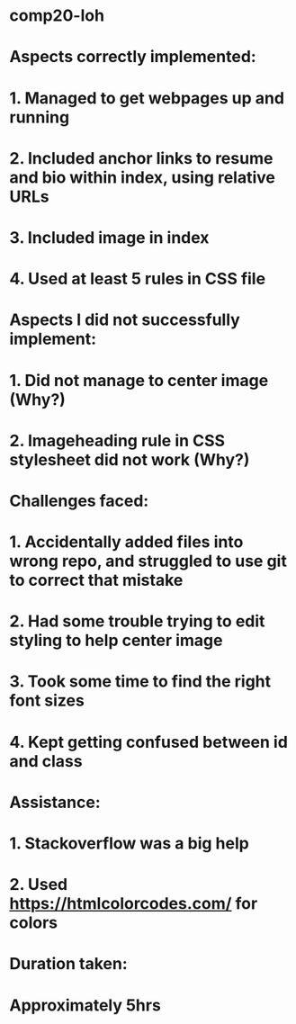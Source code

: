 # comp20-loh

# Aspects correctly implemented:
# 1. Managed to get webpages up and running
# 2. Included anchor links to resume and bio within index, using relative URLs
# 3. Included image in index
# 4. Used at least 5 rules in CSS file

# Aspects I did not successfully implement:
# 1. Did not manage to center image (Why?)
# 2. Imageheading rule in CSS stylesheet did not work (Why?)

# Challenges faced:
# 1. Accidentally added files into wrong repo, and struggled to use git to correct that mistake
# 2. Had some trouble trying to edit styling to help center image
# 3. Took some time to find the right font sizes
# 4. Kept getting confused between id and class

# Assistance:
# 1. Stackoverflow was a big help
# 2. Used https://htmlcolorcodes.com/ for colors

# Duration taken:
# Approximately 5hrs

